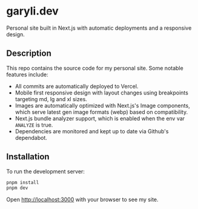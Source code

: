 # garyli.dev

Personal site built in Next.js with automatic deployments and a responsive design.

## Description

This repo contains the source code for my personal site. Some notable features include:

- All commits are automatically deployed to Vercel.
- Mobile first responsive design with layout changes using breakpoints targeting md, lg and xl sizes.
- Images are automatically optimized with Next.js's Image components, which serve latest gen image formats (webp) based on compatibility.
- Next.js bundle analyzer support, which is enabled when the env var `ANALYZE` is true.
- Dependencies are monitored and kept up to date via Github's dependabot.

## Installation

To run the development server:

```bash
pnpm install
pnpm dev
```

Open [http://localhost:3000](http://localhost:3000) with your browser to see my site.
